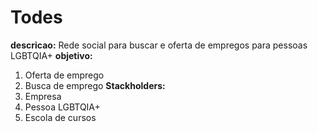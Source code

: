 # Todes
**descricao:**
Rede social para buscar e oferta de empregos para pessoas LGBTQIA+
**objetivo:**
1. Oferta de emprego
2. Busca de emprego 
**Stackholders:**
1. Empresa
2. Pessoa LGBTQIA+
3. Escola de cursos